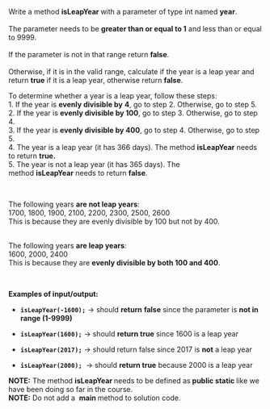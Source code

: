 <div data-purpose="safely-set-inner-html:rich-text-viewer:html" class="instructions--description--2Qd_w"><p>Write a method <strong>isLeapYear </strong>with a parameter of type int named <strong>year</strong>.<br><br>The parameter needs to be&nbsp;<strong>greater than or equal to 1</strong>&nbsp;and<strong>&nbsp;</strong>less than or equal to 9999.<br><br>If the parameter is not in that range return&nbsp;<strong>false</strong>.<br><br>Otherwise, if it is in the valid range,&nbsp;calculate if the year is a leap year and return&nbsp;<strong>true</strong>&nbsp;if it is a leap year, otherwise return&nbsp;<strong>false</strong>.<br></p><p>To determine whether a year is a leap year, follow these steps:&nbsp;<br>1. If the year is&nbsp;<strong>evenly divisible by</strong>&nbsp;<strong>4</strong>, go to step 2. Otherwise, go to step 5.<br>2. If the year is&nbsp;<strong>evenly divisible by 100</strong>, go to step 3. Otherwise, go to step 4.<br>3. If the year is&nbsp;<strong>evenly divisible by 400</strong>, go to step 4. Otherwise, go to step 5.<br>4. The year is a leap year (it has 366 days). The method&nbsp;<strong>isLeapYear</strong>&nbsp;needs to return&nbsp;<strong>true.</strong><br>5. The year is not a leap year (it has 365 days). The method&nbsp;<strong>isLeapYear</strong>&nbsp;needs to return&nbsp;<strong>false</strong>.</p><p><br></p><p>The following years&nbsp;<strong>are not leap years</strong>:<br>1700, 1800, 1900, 2100, 2200, 2300, 2500, 2600<br>This is because they are evenly<strong>&nbsp;</strong>divisible by 100 but not by 400.</p><p><br>The following years&nbsp;<strong>are leap years</strong>:<br>1600, 2000, 2400<br>This is because they are&nbsp;<strong>evenly divisible by both 100 and 400</strong>.</p><p><br></p><p><strong>Examples of input/output:</strong></p><ul><li><p><code><strong>isLeapYear(-1600);</strong></code>&nbsp;→&nbsp;should&nbsp;<strong>return</strong>&nbsp;<strong>false</strong>&nbsp;since the parameter is&nbsp;<strong>not in range (1-9999)</strong></p></li><li><p><code><strong>isLeapYear(1600);</strong></code>&nbsp;→&nbsp;should&nbsp;<strong>return true</strong>&nbsp;since 1600 is a leap year</p></li><li><p><code><strong>isLeapYear(2017);</strong></code>&nbsp;→&nbsp;should<strong>&nbsp;</strong>return false&nbsp;since 2017 is&nbsp;<strong>not</strong>&nbsp;a leap year</p></li><li><p><code><strong>isLeapYear(2000);</strong></code>&nbsp; →&nbsp;should&nbsp;<strong>return true</strong>&nbsp;because 2000 is a leap year&nbsp;</p></li></ul><p><strong>NOTE:</strong>&nbsp;The method&nbsp;<strong>isLeapYear&nbsp;</strong>needs to be defined as<strong>&nbsp;public static&nbsp;</strong>​like we have been doing so far in the course.<br><strong>NOTE:</strong>&nbsp;Do not add a&nbsp;&nbsp;<strong>main&nbsp;</strong>method to solution code.</p></div>
